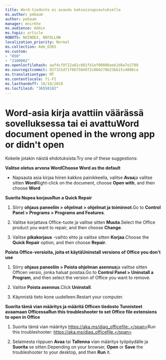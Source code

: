 ```yaml
---
title: Word-tiedosto ei avaudu kaksoisnapsautuksella
ms.author: pebaum
author: pebaum
manager: mnirkhe
ms.audience: Admin
ms.topic: article
ROBOTS: NOINDEX, NOFOLLOW
localization_priority: Normal
ms.collection: Adm_O365
ms.custom:
- "850"
- "2100002"
ms.openlocfilehash: aaf4cf8f22a81c601f41ef00080aeb1d8a7e2789
ms.sourcegitcommit: 037331d71f06750d972c0b6278b23bb15c4806ca
ms.translationtype: MT
ms.contentlocale: fi-FI
ms.lasthandoff: 10/18/2019
ms.locfileid: "36558182"
---
```

# <a name="word-document-opened-in-the-wrong-app-or-didnt-open"></a><span data-ttu-id="26a8f-102">Word-asia kirja avattiin väärässä sovelluksessa tai ei avattu</span><span class="sxs-lookup"><span data-stu-id="26a8f-102">Word document opened in the wrong app or didn't open</span></span>

<span data-ttu-id="26a8f-103">Kokeile jotakin näistä ehdotuksista:</span><span class="sxs-lookup"><span data-stu-id="26a8f-103">Try one of these suggestions:</span></span>

<span data-ttu-id="26a8f-104">**Valitse oletus arvona Word**</span><span class="sxs-lookup"><span data-stu-id="26a8f-104">**Choose Word as the default**</span></span>

- <span data-ttu-id="26a8f-105">Napsauta asia kirjaa hiiren kakkos painikkeella, valitse **Avaa**ja valitse sitten **Word**</span><span class="sxs-lookup"><span data-stu-id="26a8f-105">Right-click on the document, choose **Open with**, and then choose **Word**</span></span>

<span data-ttu-id="26a8f-106">**Suorita Nopea korjaus**</span><span class="sxs-lookup"><span data-stu-id="26a8f-106">**Run a Quick Repair**</span></span>

1. <span data-ttu-id="26a8f-107">Siirry **ohjaus paneeliin > ohjelmat > ohjelmat ja toiminnot**.</span><span class="sxs-lookup"><span data-stu-id="26a8f-107">Go to **Control Panel > Programs > Programs and Features**.</span></span>

2. <span data-ttu-id="26a8f-108">Valitse korjattava Office-tuote ja valitse sitten **Muuta**.</span><span class="sxs-lookup"><span data-stu-id="26a8f-108">Select the Office product you want to repair, and then choose **Change**.</span></span>

3. <span data-ttu-id="26a8f-109">Valitse **pikakorjaus** -vaihto ehto ja valitse sitten **Korjaa**.</span><span class="sxs-lookup"><span data-stu-id="26a8f-109">Choose the **Quick Repair** option, and then choose **Repair**.</span></span>

<span data-ttu-id="26a8f-110">**Poista Office-versioita, joita et käytä**</span><span class="sxs-lookup"><span data-stu-id="26a8f-110">**Uninstall versions of Office you don't use**</span></span>

1. <span data-ttu-id="26a8f-111">Siirry **ohjaus paneeliin > Poista ohjelman asennus**ja valitse sitten Officen versio, jonka haluat poistaa.</span><span class="sxs-lookup"><span data-stu-id="26a8f-111">Go to **Control Panel > Uninstall a Program**, and then select the version of Office you want to remove.</span></span>

2. <span data-ttu-id="26a8f-112">Valitse **Poista asennus**.</span><span class="sxs-lookup"><span data-stu-id="26a8f-112">Click **Uninstall**.</span></span>

3. <span data-ttu-id="26a8f-113">Käynnistä tieto kone uudelleen.</span><span class="sxs-lookup"><span data-stu-id="26a8f-113">Restart your computer.</span></span>

<span data-ttu-id="26a8f-114">**Suorita tämä vian määritys ja määritä Officen tiedosto Tunnisteet avaamaan Officessa**</span><span class="sxs-lookup"><span data-stu-id="26a8f-114">**Run this troubleshooter to set Office file extensions to open in Office**</span></span>

1. <span data-ttu-id="26a8f-115">Suorita tämä vian määritys https://aka.ms/diag_officefile:.</span><span class="sxs-lookup"><span data-stu-id="26a8f-115">Run this troubleshooter: https://aka.ms/diag_officefile.</span></span>

2. <span data-ttu-id="26a8f-116">Selaimesta riippuen **Avaa** tai **Tallenna** vian määritys työpöydälle ja **Suorita** se sitten.</span><span class="sxs-lookup"><span data-stu-id="26a8f-116">Depending on your browser, **Open** or **Save** the troubleshooter to your desktop, and then **Run** it.</span></span>
